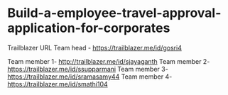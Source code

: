 # Build-a-employee-travel-approval-application-for-corporates

Trailblazer URL
Team head - https://trailblazer.me/id/gosri4

Team member 1- http://trailblazer.me/id/sjayaganth
Team member 2- https://trailblazer.me/id/ssupparmani
Team member 3- https://trailblazer.me/id/sramasamy44
Team member 4- https://trailblazer.me/id/smathi104

